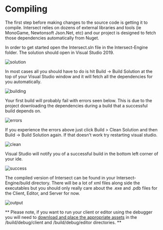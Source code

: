 # Compiling
The first step before making changes to the source code is getting it to compile. Intersect relies on dozens of external libraries and tools (ie MonoGame, Newtonsoft Json.Net, etc) and our project is designed to fetch those dependencies automatically from Nuget.

In order to get started open the Intersect.sln file in the Intersect-Engine folder. The solution should open in Visual Studio 2019.

![solution](https://www.ascensiongamedev.com/resources/filehost/bb694eabb570f22d541f87d1db2fc68f.png)

In most cases all you should have to do is hit Build -> Build Solution at the top of your Visual Studio window and it will fetch all the dependencies for you automatically.

![building](https://www.ascensiongamedev.com/resources/filehost/c1c27a3366987a9279610e40667eecf0.png)

Your first build will probably fail with errors seen below. This is due to the project downloading the dependencies during a build that a successful build depends on.

![errors](https://www.ascensiongamedev.com/resources/filehost/3ddd530d599409f7a8a69a510fa3ab70.png)

If you experience the errors above just click Build > Clean Solution and then Build -> Build Solution again. If that doesn't work try restarting visual studio.

![clean](https://www.ascensiongamedev.com/resources/filehost/068c7b0d67e8fa94d998f8b2151f98a1.png)

Visual Studio will notify you of a successful build in the bottom left corner of your ide.

![success](https://www.ascensiongamedev.com/resources/filehost/cfbb467b54914238dcadcde9383f342f.png)

The compiled version of Intersect can be found in your Intersect-Engine/build directory. There will be a lot of xml files along side the executables but you should only really care about the .exe and .pdb files for the Client, Editor, and Server for now.

![output](https://www.ascensiongamedev.com/resources/filehost/5c0070679608ae4d663de3bc34c4527b.png)


** Please note, if you want to run your client or editor using the debugger you will need to [download and place the appropriate assets](https://github.com/AscensionGameDev/Intersect-Assets) in the /build/debug/client and /build/debug/editor directories. **
